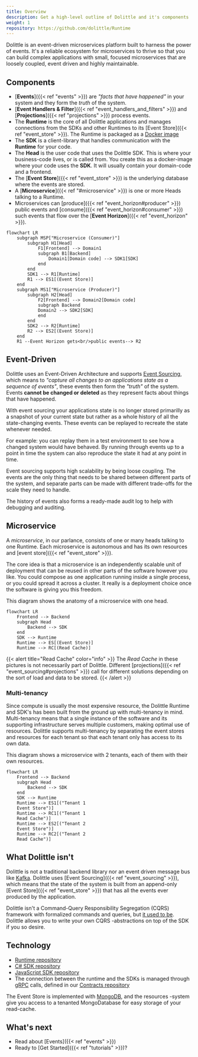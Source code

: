 ```yaml
---
title: Overview
description: Get a high-level outline of Dolittle and it's components
weight: 1
repository: https://github.com/dolittle/Runtime
---
```


Dolittle is an event-driven microservices platform built to harness the power of events. It's a reliable ecosystem for microservices to thrive so that you can build complex applications with small, focused microservices that are loosely coupled, event driven and highly maintainable.

## Components
<!-- The Dolittle stack is composed of the SDKs, the Runtime, and the [Event Store]({{< ref "event_store" >}}). -->

- [**Events**]({{< ref "events" >}}) are _"facts that have happened"_ in your system and they form the _truth_ of the system.
- [**Event Handlers & Filter**]({{< ref "event_handlers_and_filters" >}}) and [**Projections**]({{< ref "projections" >}}) process events.
- The **Runtime** is the core of all Dolittle applications and manages connections from the SDKs and other Runtimes to its [Event Store]({{< ref "event_store" >}}). The Runtime is packaged as a [Docker image](https://hub.docker.com/r/dolittle/runtime)
- The **SDK** is a client-library that handles communication with the **Runtime** for your code.
- The **Head** is the user code that uses the Dolittle SDK. This is where your business-code lives, or is called from. You create this as a docker-image where your code uses the **SDK**. It will usually contain your domain-code and a frontend.
- The [**Event Store**]({{< ref "event_store" >}}) is the underlying database where the events are stored.
- A [**Microservice**]({{< ref "#microservice" >}}) is one or more Heads talking to a Runtime.
- Microservices can [produce]({{< ref "event_horizon#producer" >}}) public events and [consume]({{< ref "event_horizon#consumer" >}}) such events that flow over the [**Event Horizon**]({{< ref "event_horizon" >}}).

```mermaid
flowchart LR
    subgraph MSP["Microservice (Consumer)"]
        subgraph H1[Head]
            F1[Frontend] --> Domain1
            subgraph B1[Backend]
                Domain1[Domain code] --> SDK1[SDK]
            end
        end
        SDK1 --> R1[Runtime]
        R1 --> ES1[(Event Store)]
    end
    subgraph MS1["Microservice (Producer)"]
        subgraph H2[Head]
            F2[Frontend] --> Domain2[Domain code]
            subgraph Backend
            Domain2 --> SDK2[SDK]
            end
        end
        SDK2 --> R2[Runtime]
        R2 --> ES2[(Event Store)]
    end
    R1 --Event Horizon gets<br/>public events--> R2

```

## Event-Driven
Dolittle uses an Event-Driven Architecture and supports [Event Sourcing](https://martinfowler.com/eaaDev/EventSourcing.html), which means to _"capture all changes to an applications state as a sequence of events"_, these events then form the _"truth"_ of the system. Events **cannot be changed or deleted** as they represent facts about things that have happened.

With event sourcing your applications state is no longer stored primarilly as a snapshot of your current state but rather as a whole history of all the state-changing events. These events can be replayed to recreate the state whenever needed.

For example: you can replay them in a test environment to see how a changed system would have behaved. By running through events up to a point in time the system can also reproduce the state it had at any point in time.

Event sourcing supports high scalability by being loose coupling. The events are the only thing that needs to be shared between different parts of the system, and separate parts can be made with different trade-offs for the scale they need to handle.

The history of events also forms a ready-made audit log to help with debugging and auditing.

## Microservice
A _microservice_, in our parlance, consists of one or many heads talking to one Runtime. Each microservice is autonomous and has its own resources and [event store]({{< ref "event_store" >}}).

The core idea is that a microservice is an independently scalable unit of deployment that can be reused in other parts of the software however you like. You could compose as one application running inside a single process, or you could spread it across a cluster. It really is a deployment choice once the software is giving you this freedom.

This diagram shows the anatomy of a microservice with one head.

```mermaid
flowchart LR
    Frontend --> Backend
    subgraph Head
        Backend --> SDK
    end
    SDK --> Runtime
    Runtime --> ES[(Event Store)]
    Runtime --> RC[(Read Cache)]
```

{{< alert title="Read Cache" color="info" >}}
The _Read Cache_ in these pictures is not necessarily part of Dolittle. Different [projections]({{< ref "event_sourcing#projections" >}}) call for different solutions depending on the sort of load and data to be stored.
{{< /alert >}}


### Multi-tenancy
Since compute is usually the most expensive resource, the Dolittle Runtime and SDK's has been built from the ground up with multi-tenancy in mind. Multi-tenancy means that a single instance of the software and its supporting infrastructure serves multiple customers, making optimal use of resources. Dolittle supports multi-tenancy by separating the event stores and resources for each tenant so that each tenant only has access to its own data.

This diagram shows a microservice with 2 tenants, each of them with their own resources.

```mermaid
flowchart LR
    Frontend --> Backend
    subgraph Head
        Backend --> SDK
    end
    SDK --> Runtime
    Runtime --> ES1[("Tenant 1
    Event Store")]
    Runtime --> RC1[("Tenant 1
    Read Cache")]
    Runtime --> ES2[("Tenant 2
    Event Store")]
    Runtime --> RC2[("Tenant 2
    Read Cache")]
```

## What Dolittle isn't
Dolittle is not a traditional backend library nor an event driven message bus like [Kafka](https://kafka.apache.org/). Dolittle uses [Event Sourcing]({{< ref "event_sourcing" >}}), which means that the state of the system is built from an append-only [Event Store]({{< ref "event_store" >}}) that has all the events ever produced by the application.

Dolittle isn't a Command-Query Responsibility Segregation (CQRS) framework with formalized commands and queries, but [it used to be](https://github.com/dolittle/Bifrost). Dolittle allows you to write your own CQRS -abstractions on top of the SDK if you so desire.

## Technology
- [Runtime repository](https://github.com/dolittle/runtime)
- [C# SDK repository](https://github.com/dolittle/dotnet.sdk)
- [JavaScript SDK repository](https://github.com/dolittle/javascript.sdk)
- The connection between the runtime and the SDKs is managed through [gRPC](https://grpc.io/) calls, defined in our [Contracts repository](https://github.com/dolittle/contracts)

The Event Store is implemented with [MongoDB](https://www.mongodb.org/), and the resources -system give you access to a tenanted MongoDatabase for easy storage of your read-cache.

## What's next
- Read about [Events]({{< ref "events" >}})
- Ready to [Get Started]({{< ref "tutorials" >}})?
